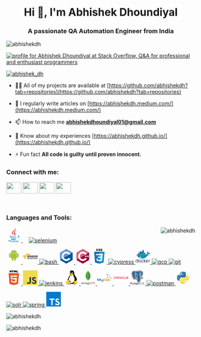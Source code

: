 
<h1 align="center">Hi 👋, I'm Abhishek Dhoundiyal</h1>
<h3 align="center">A passionate QA Automation Engineer from India</h3>

<p align="left"> <img src="https://komarev.com/ghpvc/?username=abhishekdh&label=Profile%20views&color=0e75b6&style=flat" alt="abhishekdh" /> </p>

<a href="https://stackoverflow.com/users/5372079/abhishek-dhoundiyal"><img src="https://stackoverflow.com/users/flair/5372079.png?theme=dark" width="208" height="58" alt="profile for Abhishek Dhoundiyal at Stack Overflow, Q&amp;A for professional and enthusiast programmers" title="profile for Abhishek Dhoundiyal at Stack Overflow, Q&amp;A for professional and enthusiast programmers"></a>
<p align="left"> <a href="https://twitter.com/abhishek_dh" target="blank"><img src="https://img.shields.io/twitter/follow/abhishek_dh?logo=twitter&style=for-the-badge" alt="abhishek_dh" /></a> </p>

- 👨‍💻 All of my projects are available at [https://github.com/abhishekdh?tab=repositories](https://github.com/abhishekdh?tab=repositories)

- 📝 I regularly write articles on [https://abhishekdh.medium.com/](https://abhishekdh.medium.com/)

- 📫 How to reach me **abhishekdhoundiyal01@gmail.com**

- 📄 Know about my experiences [https://abhishekdh.github.io/](https://abhishekdh.github.io/)

- ⚡ Fun fact **All code is guilty until proven innocent.**



<h3 align="left">Connect with me:</h3>
<p align="left">
<a class="btn btn-default btn-round btn-lg btn-icon" href="https://www.linkedin.com/in/abhishek-dhoundiyal-48236357" rel="tooltip" title="" target="_blank" data-original-title="Follow me on Linkedin"><img align="center" src="https://cdn.jsdelivr.net/npm/simple-icons@3.0.1/icons/linkedin.svg" height="30" width="40"/></a>
<a class="btn btn-default btn-round btn-lg btn-icon" href="https://github.com/abhishekdh" rel="tooltip" title="" target="_blank" data-original-title="Follow me on Github"><img align="center" src="https://cdn.jsdelivr.net/npm/simple-icons@3.0.1/icons/github.svg" height="30" width="40"/></a>
<a class="btn btn-default btn-round btn-lg btn-icon" href="https://github.com/abhishekdh" rel="tooltip" title="" target="_blank" data-original-title="Follow me on Medium"><img align="center" src="https://cdn.jsdelivr.net/npm/simple-icons@3.0.1/icons/medium.svg" height="30" width="40"/></a>
<a class="btn btn-default btn-round btn-lg btn-icon" href="https://stackoverflow.com/users/5372079/abhishek-dhoundiyal" rel="tooltip" title="" target="_blank" data-original-title="Follow me on Stackoverflow"><img align="center" src="https://cdn.jsdelivr.net/npm/simple-icons@3.0.1/icons/stackoverflow.svg" height="30" width="40"/></a>  
</p>
<br>
<h3 align="left">Languages and Tools:</h3>
<p><img align="right" src="https://github-readme-stats.vercel.app/api/top-langs?username=abhishekdh&show_icons=true&locale=en&layout=compact" alt="abhishekdh" /></p>

<p align="left">
<a href="https://www.java.com" target="_blank"> <img src="https://raw.githubusercontent.com/devicons/devicon/master/icons/java/java-original.svg" alt="java" width="40" height="40"/> </a> &nbsp;&nbsp;&nbsp;
  <a href="https://www.selenium.dev" target="_blank"> <img src="https://raw.githubusercontent.com/detain/svg-logos/780f25886640cef088af994181646db2f6b1a3f8/svg/selenium-logo.svg" alt="selenium" width="40" height="40"/> </a>
  
</p>

<p align="left"> <a href="https://developer.android.com" target="_blank"> <img src="https://raw.githubusercontent.com/devicons/devicon/master/icons/android/android-original-wordmark.svg" alt="android" width="40" height="40"/> </a> <a href="https://aws.amazon.com" target="_blank"> <img src="https://raw.githubusercontent.com/devicons/devicon/master/icons/amazonwebservices/amazonwebservices-original-wordmark.svg" alt="aws" width="40" height="40"/> </a> <a href="https://www.gnu.org/software/bash/" target="_blank"> <img src="https://www.vectorlogo.zone/logos/gnu_bash/gnu_bash-icon.svg" alt="bash" width="40" height="40"/> </a> <a href="https://www.cprogramming.com/" target="_blank"> <img src="https://raw.githubusercontent.com/devicons/devicon/master/icons/c/c-original.svg" alt="c" width="40" height="40"/> </a> <a href="https://www.w3schools.com/cpp/" target="_blank"> <img src="https://raw.githubusercontent.com/devicons/devicon/master/icons/cplusplus/cplusplus-original.svg" alt="cplusplus" width="40" height="40"/> </a> <a href="https://www.w3schools.com/css/" target="_blank"> <img src="https://raw.githubusercontent.com/devicons/devicon/master/icons/css3/css3-original-wordmark.svg" alt="css3" width="40" height="40"/> </a> <a href="https://www.cypress.io" target="_blank"> <img src="https://raw.githubusercontent.com/simple-icons/simple-icons/6e46ec1fc23b60c8fd0d2f2ff46db82e16dbd75f/icons/cypress.svg" alt="cypress" width="40" height="40"/> </a> <a href="https://www.docker.com/" target="_blank"> <img src="https://raw.githubusercontent.com/devicons/devicon/master/icons/docker/docker-original-wordmark.svg" alt="docker" width="40" height="40"/> </a> <a href="https://cloud.google.com" target="_blank"> <img src="https://www.vectorlogo.zone/logos/google_cloud/google_cloud-icon.svg" alt="gcp" width="40" height="40"/> </a> <a href="https://git-scm.com/" target="_blank"> <img src="https://www.vectorlogo.zone/logos/git-scm/git-scm-icon.svg" alt="git" width="40" height="40"/> </a> 
</p>
<p align="left">
  <a href="https://www.w3.org/html/" target="_blank"> <img src="https://raw.githubusercontent.com/devicons/devicon/master/icons/html5/html5-original-wordmark.svg" alt="html5" width="40" height="40"/> </a> <a href="https://developer.mozilla.org/en-US/docs/Web/JavaScript" target="_blank"> <img src="https://raw.githubusercontent.com/devicons/devicon/master/icons/javascript/javascript-original.svg" alt="javascript" width="40" height="40"/> </a> <a href="https://www.jenkins.io" target="_blank"> <img src="https://www.vectorlogo.zone/logos/jenkins/jenkins-icon.svg" alt="jenkins" width="40" height="40"/> </a> <a href="https://www.linux.org/" target="_blank"> <img src="https://raw.githubusercontent.com/devicons/devicon/master/icons/linux/linux-original.svg" alt="linux" width="40" height="40"/> </a> <a href="https://www.mongodb.com/" target="_blank"> <img src="https://raw.githubusercontent.com/devicons/devicon/master/icons/mongodb/mongodb-original-wordmark.svg" alt="mongodb" width="40" height="40"/> </a> <a href="https://www.mysql.com/" target="_blank"> <img src="https://raw.githubusercontent.com/devicons/devicon/master/icons/mysql/mysql-original-wordmark.svg" alt="mysql" width="40" height="40"/> </a> <a href="https://www.oracle.com/" target="_blank"> <img src="https://raw.githubusercontent.com/devicons/devicon/master/icons/oracle/oracle-original.svg" alt="oracle" width="40" height="40"/> </a> <a href="https://www.postgresql.org" target="_blank"> <img src="https://raw.githubusercontent.com/devicons/devicon/master/icons/postgresql/postgresql-original-wordmark.svg" alt="postgresql" width="40" height="40"/> </a> <a href="https://postman.com" target="_blank"> <img src="https://www.vectorlogo.zone/logos/getpostman/getpostman-icon.svg" alt="postman" width="40" height="40"/> </a> <a href="https://www.python.org" target="_blank"> <img src="https://raw.githubusercontent.com/devicons/devicon/master/icons/python/python-original.svg" alt="python" width="40" height="40"/> </a>  
  </p>
  
  <p align="left">
  <a href="https://lucene.apache.org/solr/" target="_blank"> <img src="https://www.vectorlogo.zone/logos/apache_solr/apache_solr-icon.svg" alt="solr" width="40" height="40"/> </a> <a href="https://spring.io/" target="_blank"> <img src="https://www.vectorlogo.zone/logos/springio/springio-icon.svg" alt="spring" width="40" height="40"/> </a> <a href="https://www.typescriptlang.org/" target="_blank"> <img src="https://raw.githubusercontent.com/devicons/devicon/master/icons/typescript/typescript-original.svg" alt="typescript" width="40" height="40"/> </a> </p>




<p>&nbsp;<img align="left" src="https://github-readme-stats.vercel.app/api?username=abhishekdh&show_icons=true&locale=en" alt="abhishekdh" /></p>
<p><img align="left" src="https://github-readme-streak-stats.herokuapp.com/?user=abhishekdh&" alt="abhishekdh"/></p>


